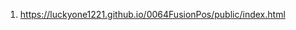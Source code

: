 <!-- https://github.com/luckyone1221/0064FusionPos -->

1. <https://luckyone1221.github.io/0064FusionPos/public/index.html>